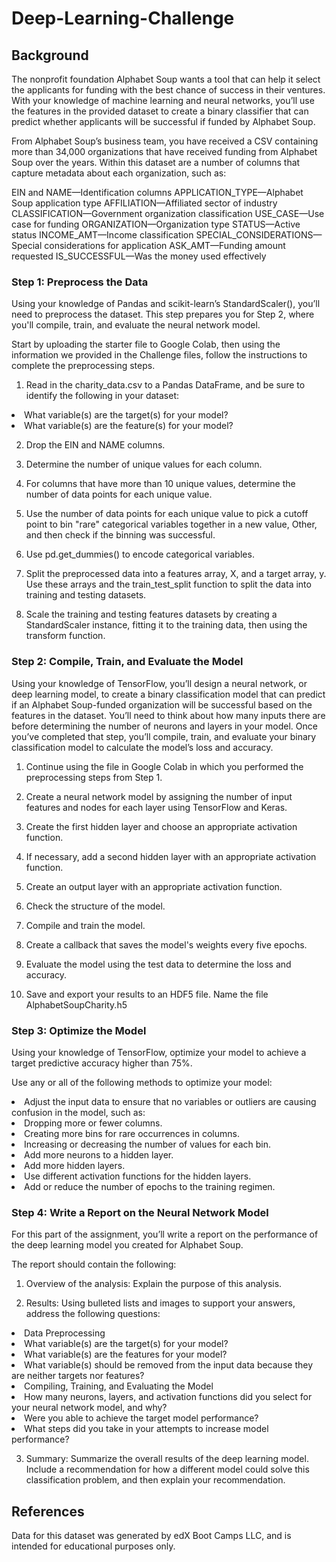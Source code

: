 # Deep-Learning-Challenge


## Background

The nonprofit foundation Alphabet Soup wants a tool that can help it select the applicants for funding with the best chance of success in their ventures. With your knowledge of machine learning and neural networks, you’ll use the features in the provided dataset to create a binary classifier that can predict whether applicants will be successful if funded by Alphabet Soup.

From Alphabet Soup’s business team, you have received a CSV containing more than 34,000 organizations that have received funding from Alphabet Soup over the years. Within this dataset are a number of columns that capture metadata about each organization, such as:

EIN and NAME—Identification columns
APPLICATION_TYPE—Alphabet Soup application type
AFFILIATION—Affiliated sector of industry
CLASSIFICATION—Government organization classification
USE_CASE—Use case for funding
ORGANIZATION—Organization type
STATUS—Active status
INCOME_AMT—Income classification
SPECIAL_CONSIDERATIONS—Special considerations for application
ASK_AMT—Funding amount requested
IS_SUCCESSFUL—Was the money used effectively



### Step 1: Preprocess the Data

Using your knowledge of Pandas and scikit-learn’s StandardScaler(), you’ll need to preprocess the dataset. This step prepares you for Step 2, where you'll compile, train, and evaluate the neural network model.

Start by uploading the starter file to Google Colab, then using the information we provided in the Challenge files, follow the instructions to complete the preprocessing steps.

1. Read in the charity_data.csv to a Pandas DataFrame, and be sure to identify the following in your dataset:
  <li> What variable(s) are the target(s) for your model? </li>
  <li> What variable(s) are the feature(s) for your model? </li>

2. Drop the EIN and NAME columns.

3. Determine the number of unique values for each column.

4. For columns that have more than 10 unique values, determine the number of data points for each unique value.

5. Use the number of data points for each unique value to pick a cutoff point to bin "rare" categorical variables together in a new value, Other, and then check if the binning was successful.

6. Use pd.get_dummies() to encode categorical variables.

7. Split the preprocessed data into a features array, X, and a target array, y. Use these arrays and the train_test_split function to split the data into training and testing datasets.

8. Scale the training and testing features datasets by creating a StandardScaler instance, fitting it to the training data, then using the transform function. 



### Step 2: Compile, Train, and Evaluate the Model

Using your knowledge of TensorFlow, you’ll design a neural network, or deep learning model, to create a binary classification model that can predict if an Alphabet Soup-funded organization will be successful based on the features in the dataset. You’ll need to think about how many inputs there are before determining the number of neurons and layers in your model. Once you’ve completed that step, you’ll compile, train, and evaluate your binary classification model to calculate the model’s loss and accuracy.

1. Continue using the file in Google Colab in which you performed the preprocessing steps from Step 1.

2. Create a neural network model by assigning the number of input features and nodes for each layer using TensorFlow and Keras.

3. Create the first hidden layer and choose an appropriate activation function.

4. If necessary, add a second hidden layer with an appropriate activation function.

5. Create an output layer with an appropriate activation function.

6. Check the structure of the model.

7. Compile and train the model.

8. Create a callback that saves the model's weights every five epochs.

9. Evaluate the model using the test data to determine the loss and accuracy.

10. Save and export your results to an HDF5 file. Name the file AlphabetSoupCharity.h5


   
### Step 3: Optimize the Model

Using your knowledge of TensorFlow, optimize your model to achieve a target predictive accuracy higher than 75%.

Use any or all of the following methods to optimize your model:
  <li> Adjust the input data to ensure that no variables or outliers are causing confusion in the model, such as:</li>
    <li> Dropping more or fewer columns. </li>
    <li> Creating more bins for rare occurrences in columns. </li>
    <li> Increasing or decreasing the number of values for each bin. </li>
    <li> Add more neurons to a hidden layer. </li>
    <li> Add more hidden layers. </li>
    <li> Use different activation functions for the hidden layers. </li>
    <li> Add or reduce the number of epochs to the training regimen. </li>



### Step 4: Write a Report on the Neural Network Model
For this part of the assignment, you’ll write a report on the performance of the deep learning model you created for Alphabet Soup.

The report should contain the following:

1. Overview of the analysis: Explain the purpose of this analysis.

2. Results: Using bulleted lists and images to support your answers, address the following questions:
  <li> Data Preprocessing </li>
    <li> What variable(s) are the target(s) for your model? </li>
    <li> What variable(s) are the features for your model? </li>
    <li> What variable(s) should be removed from the input data because they are neither targets nor features? </li>

  <li> Compiling, Training, and Evaluating the Model </li>
   <li> How many neurons, layers, and activation functions did you select for your neural network model, and why? </li>
   <li> Were you able to achieve the target model performance? </li>
   <li> What steps did you take in your attempts to increase model performance? </li>

3. Summary: Summarize the overall results of the deep learning model. Include a recommendation for how a different model could solve this classification problem, and then explain your recommendation.


## References
Data for this dataset was generated by edX Boot Camps LLC, and is intended for educational purposes only.





